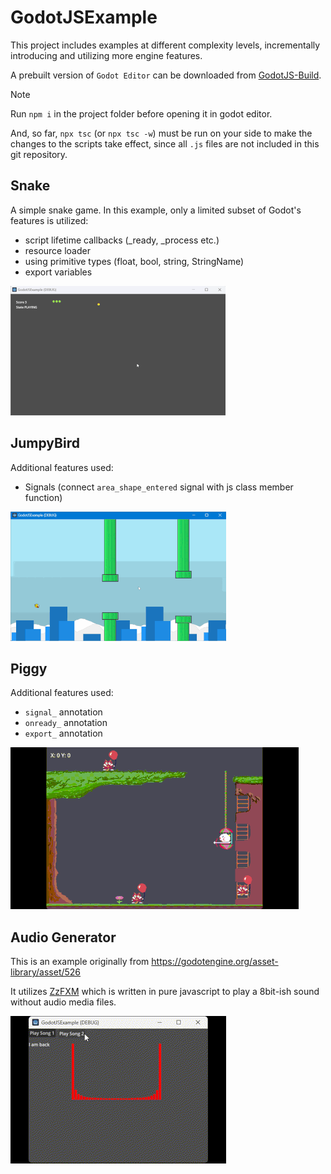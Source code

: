# GodotJSExample
This project includes examples at different complexity levels, incrementally introducing and utilizing more engine features.

A prebuilt version of `Godot Editor` can be downloaded from [GodotJS-Build](https://github.com/ialex32x/GodotJS-Build/releases).

> [!NOTE]
> Run `npm i` in the project folder before opening it in godot editor.  
>   
> And, so far, `npx tsc` (or `npx tsc -w`) must be run on your side to make the changes to the scripts take effect, since all `.js` files are not included in this git repository.

## Snake 
A simple snake game. 
In this example, only a limited subset of Godot's features is utilized: 
* script lifetime callbacks (_ready, _process etc.)
* resource loader
* using primitive types (float, bool, string, StringName)
* export variables

[![Snake](./raw/screenshots/snake_01.gif)](./snake/snake.ts)


## JumpyBird

Additional features used:
* Signals (connect `area_shape_entered` signal with js class member function)

[![JumpyBird](./raw/screenshots/jumpybird.gif)](./jumpybird/jumpybird_main.ts)

## Piggy

Additional features used:
* `signal_` annotation
* `onready_` annotation
* `export_` annotation

[![Piggy](./raw/screenshots/piggy.gif)](./piggy/piggy_main.ts)

## Audio Generator

This is an example originally from https://godotengine.org/asset-library/asset/526  

It utilizes [ZzFXM](https://keithclark.github.io/ZzFXM/) which is written in pure javascript to play a 8bit-ish sound without audio media files.

[![AudioGenerator](./raw/screenshots/audio_generator.gif)](./jumpybaudio_generatorird/generator_demo.ts)
